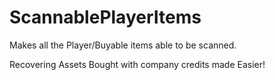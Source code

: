 # ScannablePlayerItems

Makes all the Player/Buyable items able to be scanned.

Recovering Assets Bought with company credits made Easier!
